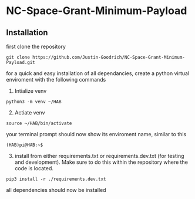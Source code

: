 # NC-Space-Grant-Minimum-Payload

## Installation

first clone the repository
```console
git clone https://github.com/Justin-Goodrich/NC-Space-Grant-Minimum-Payload.git
```
for a quick and easy installation of all dependancies, create a python virtual enviroment with the following commands

1. Intialize venv
```console
python3 -m venv ~/HAB
```
2. Actiate venv
```console
source ~/HAB/bin/activate
```

your terminal prompt should now show its enviroment name, similar to this

```console
(HAB)pi@HAB:~$ 
```
3. install from either requirements.txt or requirements.dev.txt (for testing and development). Make sure to do this within the repository where the code is located.

```console
pip3 install -r ./requirements.dev.txt
```

all dependencies should now be installed

